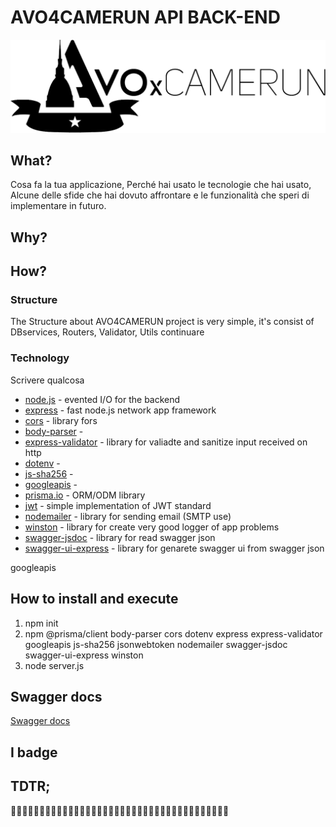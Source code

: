# AVO4CAMERUN API BACK-END
![logo](/assets/img/logo_esteso.png)

## What?

Cosa fa la tua applicazione,
Perché hai usato le tecnologie che hai usato,
Alcune delle sfide che hai dovuto affrontare e le funzionalità che speri di implementare in futuro.

## Why?


## How?


###  Structure
The Structure about AVO4CAMERUN project is very simple, 
it's consist of DBservices, Routers, Validator, Utils
continuare
### Technology
Scrivere qualcosa

- [node.js](https://nodejs.org/en/)                                         - evented I/O for the backend
- [express](https://expressjs.com/)                                         - fast node.js network app framework
- [cors](https://www.npmjs.com/package/cors)                                - library fors
- [body-parser](https://www.npmjs.com/package/body-parser)                  - 
- [express-validator](https://express-validator.github.io/docs/)            - library for valiadte and sanitize input received on http
- [dotenv](https://www.npmjs.com/package/dotenv)                            - 
- [js-sha256](https://www.npmjs.com/package/js-sha256)                      -
- [googleapis]()                                                            - 
- [prisma.io](https://prisma.io)                                            - ORM/ODM library
- [jwt](https://www.npmjs.com/package/jsonwebtoken)                         - simple implementation of JWT standard
- [nodemailer](https://nodemailer.com/about/)                               - library for sending email (SMTP use)
- [winston](https://www.npmjs.com/package/winston)                          - library for create very good logger of app problems
- [swagger-jsdoc](https://www.npmjs.com/package/swagger-jsdoc)              - library for read swagger json  
- [swagger-ui-express](https://www.npmjs.com/package/swagger-ui-express)    - library for genarete swagger ui from swagger json  

googleapis
## How to install and execute

1. npm init 
2. npm @prisma/client body-parser cors dotenv express express-validator googleapis js-sha256 jsonwebtoken nodemailer swagger-jsdoc swagger-ui-express winston
3. node server.js

## Swagger docs
[Swagger docs](https://app.swaggerhub.com/apis/AVO4CAMERUN/all/1.0.0)

## I badge

## TDTR;
🤡😁😁✨😭🤬😑😡✨🤑🎪✨🤑🤡😂😊🤣🤗😘😗😶‍🌫️🙄😣😫😓🤤😪😲😞😞😟😩🤯🤯🤯😞🙃
